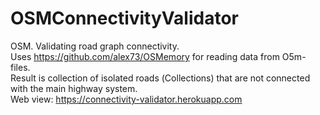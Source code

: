 # OSMConnectivityValidator   

OSM. Validating road graph connectivity.  
Uses https://github.com/alex73/OSMemory for reading data from O5m-files.  
Result is collection of isolated roads (Сollections<OsmWay>) that are not connected with the main highway system.  
Web view: https://connectivity-validator.herokuapp.com  
